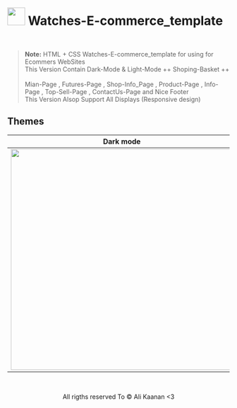 ﻿# <img src='https://user-images.githubusercontent.com/74038190/206662607-d9e7591e-bbf9-42f9-9386-29efc927bc16.gif' width="40">  Watches-E-commerce_template
 <br/>
 
> **Note:** HTML + CSS   Watches-E-commerce_template for using for Ecommers WebSites <br/>
>  This Version Contain Dark-Mode & Light-Mode ++ Shoping-Basket ++ <br/>  
> Mian-Page , Futures-Page ,  Shop-Info_Page , Product-Page , Info-Page , Top-Sell-Page , ContactUs-Page and Nice Footer <br/>
> This Version Alsop Support All Displays (Responsive design)
##  Themes 
  
| Dark  mode           |  Light Mode |
:-------------------------:|:-------------------------:
<img src='https://github.com/Alikanan-a/Watches-E-commerce_template/blob/main/assets/img/whitScreanShot.png.png' width="500" align="left"> |  <img src='https://github.com/Alikanan-a/Watches-E-commerce_template/blob/main/assets/img/screanshots.png.png' width="500" align="right" margin-bottom ='500'> |

<br/>
<p align='center'> All rigths reserved To © Ali Kaanan <3  <p/>
